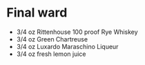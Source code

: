Final ward
==========

- 3/4 oz Rittenhouse 100 proof Rye Whiskey
- 3/4 oz Green Chartreuse
- 3/4 oz Luxardo Maraschino Liqueur
- 3/4 oz fresh lemon juice
